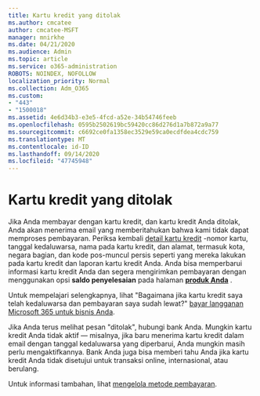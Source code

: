 ```yaml
---
title: Kartu kredit yang ditolak
ms.author: cmcatee
author: cmcatee-MSFT
manager: mnirkhe
ms.date: 04/21/2020
ms.audience: Admin
ms.topic: article
ms.service: o365-administration
ROBOTS: NOINDEX, NOFOLLOW
localization_priority: Normal
ms.collection: Adm_O365
ms.custom:
- "443"
- "1500018"
ms.assetid: 4e6d34b3-e3e5-4fcd-a52e-34b54746feeb
ms.openlocfilehash: 0595b2502619bc59420cc86d276d1a7b872a9a77
ms.sourcegitcommit: c6692ce0fa1358ec3529e59ca0ecdfdea4cdc759
ms.translationtype: MT
ms.contentlocale: id-ID
ms.lasthandoff: 09/14/2020
ms.locfileid: "47745948"
---
```

# <a name="declined-credit-card"></a>Kartu kredit yang ditolak

Jika Anda membayar dengan kartu kredit, dan kartu kredit Anda ditolak, Anda akan menerima email yang memberitahukan bahwa kami tidak dapat memproses pembayaran. Periksa kembali [detail kartu kredit](https://go.microsoft.com/fwlink/p/?linkid=842054) -nomor kartu, tanggal kedaluwarsa, nama pada kartu kredit, dan alamat, termasuk kota, negara bagian, dan kode pos-muncul persis seperti yang mereka lakukan pada kartu kredit dan laporan kartu kredit Anda. Anda bisa memperbarui informasi kartu kredit Anda dan segera mengirimkan pembayaran dengan menggunakan opsi **saldo penyelesaian** pada halaman **[produk Anda](https://go.microsoft.com/fwlink/p/?linkid=842054)** . 

Untuk mempelajari selengkapnya, lihat "Bagaimana jika kartu kredit saya telah kedaluwarsa dan pembayaran saya sudah lewat?" [bayar langganan Microsoft 365 untuk bisnis Anda](https://docs.microsoft.com/microsoft-365/commerce/billing-and-payments/pay-for-your-subscription#what-if-my-credit-card-was-declined-and-my-payment-is-past-due).
  
Jika Anda terus melihat pesan "ditolak", hubungi bank Anda. Mungkin kartu kredit Anda tidak aktif — misalnya, jika baru menerima kartu kredit dalam email dengan tanggal kedaluwarsa yang diperbarui, Anda mungkin masih perlu mengaktifkannya. Bank Anda juga bisa memberi tahu Anda jika kartu kredit Anda tidak disetujui untuk transaksi online, internasional, atau berulang.
  
Untuk informasi tambahan, lihat [mengelola metode pembayaran](https://docs.microsoft.com/microsoft-365/commerce/billing-and-payments/manage-payment-methods).